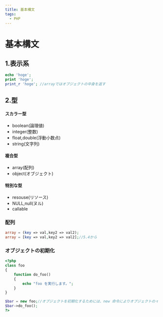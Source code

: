 ```yaml
---
title: 基本構文
tags:
  - PHP
---
```


# 基本構文

## 1.表示系

```php
echo 'hoge';
print 'hoge';
print_r 'hoge'; //arrayではオブジェクトの中身を返す
```

## 2.型

#### スカラー型

- boolean(論理値)
- integer(整数)
- float,double(浮動小数点)
- string(文字列)

#### 複合型

- array(配列)
- object(オブジェクト)

#### 特別な型

- resouse(リソース)
- NULL,null(ヌル)
- callable

### 配列

```php
array = (key => val,key2 => val2);
array = [key => val,key2 => val2];//5.4から
```

### オブジェクトの初期化

```php
<?php
class foo
{
    function do_foo()
    {
        echo "foo を実行します。";
    }
}

$bar = new foo;//オブジェクトを初期化するためには、new 命令によりオブジェクトのインスタンスを変数に作成します。
$bar->do_foo();
?>
```
